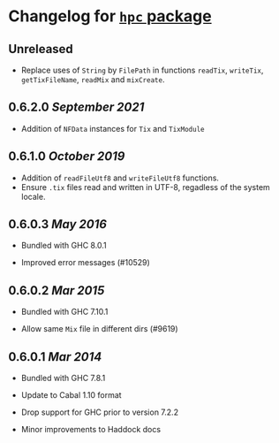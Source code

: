 # Changelog for [`hpc` package](http://hackage.haskell.org/package/hpc)

## Unreleased

  * Replace uses of `String` by `FilePath` in functions `readTix`, `writeTix`, `getTixFileName`, `readMix` and `mixCreate`.

## 0.6.2.0  *September 2021*

  * Addition of `NFData` instances for `Tix` and `TixModule`

## 0.6.1.0  *October 2019*

  * Addition of `readFileUtf8` and `writeFileUtf8` functions.
  * Ensure `.tix` files read and written in UTF-8, regadless of the system locale.

## 0.6.0.3  *May 2016*

  * Bundled with GHC 8.0.1

  * Improved error messages (#10529)

## 0.6.0.2  *Mar 2015*

  * Bundled with GHC 7.10.1

  * Allow same `Mix` file in different dirs (#9619)

## 0.6.0.1  *Mar 2014*

  * Bundled with GHC 7.8.1

  * Update to Cabal 1.10 format

  * Drop support for GHC prior to version 7.2.2

  * Minor improvements to Haddock docs
